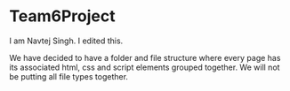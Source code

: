 # Team6Project
I am Navtej Singh. I edited this.

We have decided to have a folder and file structure where every page has its associated html, css and script elements grouped together. We will not be putting all file types together.

